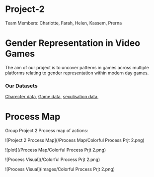 # Project-2

Team Members: Charlotte, Farah, Helen, Kassem, Prerna

# Gender Representation in Video Games

The aim of our project is to uncover patterns in games across multiple platforms
relating to gender representation within modern day games. 

### Our Datasets

[Charecter data](Resources/characters.grivg.csv),
[Game data](Resources/games.grivg.csv),
[sexulisation data](Resources/sexualization.grivg.csv),

# Process Map

Group Project 2 Process map of actions:

![Project 2 Process Map](/Process Map/Colorful Process Prjt 2.png)

![plot](/Process Map/Colorful Process Prjt 2.png)

![Process Visual](/Colorful Process Prjt 2.png)

![Process Visual](images/Colorful Process Prjt 2.png)
